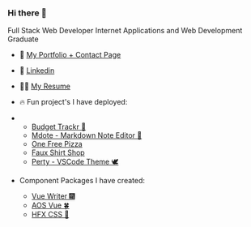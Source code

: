 ### Hi there 👋
Full Stack Web Developer
Internet Applications and Web Development Graduate

- 🌱 <a href='https://quelchx.com'>My Portfolio + Contact Page </a>

- 🔗 <a href='https://www.linkedin.com/in/eric-quelch-768861201/'>Linkedin</a>

- 👨‍💼 <a href='https://github.com/quelchx/quelchx/blob/main/docs/equelch_resume.pdf'>My Resume</a>

- 🔥 Fun project's I have deployed:
- 
  - <a href='https://budget-trackr.vercel.app/'>Budget Trackr 💸 </a>
  - <a href='https://mdote.netlify.app/'>Mdote - Markdown Note Editor 📓</a>
  - <a href='https://one-free-pizza.netlify.app/'>One Free Pizza</a>
  - <a href='https://the-shirt-shop.netlify.app/'>Faux Shirt Shop</a>
  - <a href='https://marketplace.visualstudio.com/items?itemName=ericquelch.perty'>Perty - VSCode Theme 🕊️ </a>

- Component Packages I have created:
  - <a href='www.npmjs.com/package/vue-writer'>Vue Writer 🎆</a>
  - <a href='www.npmjs.com/package/aos-vue'>AOS Vue 🍀</a>
  - <a href='www.npmjs.com/package/hfx-css'>HFX CSS 🌠</a> 
